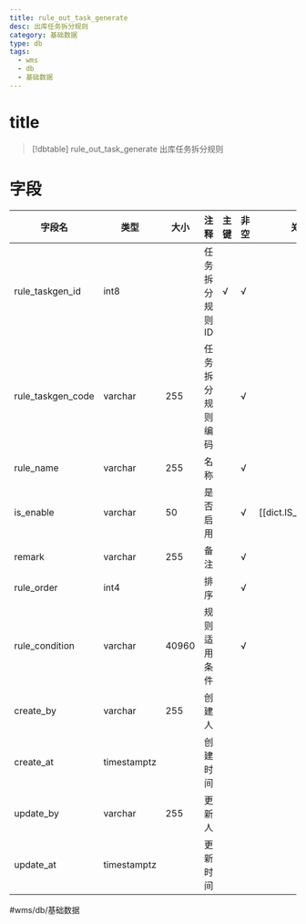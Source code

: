 ```yaml
---
title: rule_out_task_generate
desc: 出库任务拆分规则
category: 基础数据
type: db
tags:
  - wms
  - db
  - 基础数据
---
```


# title
>[!dbtable] rule_out_task_generate
> 出库任务拆分规则

# 字段
| 字段名 | 类型 | 大小 | 注释 | 主键 | 非空 | 关联 |
| --- | --- | --- | --- | --- | --- | --- |
| rule_taskgen_id | int8 |  | 任务拆分规则ID | √ | √ |  |
| rule_taskgen_code | varchar | 255 | 任务拆分规则编码 |  | √ |  |
| rule_name | varchar | 255 | 名称 |  | √ |  |
| is_enable | varchar | 50 | 是否启用 |  | √ | [[dict.IS_ENABLE]] |
| remark | varchar | 255 | 备注 |  | √ |  |
| rule_order | int4 |  | 排序 |  | √ |  |
| rule_condition | varchar | 40960 | 规则适用条件 |  | √ |  |
| create_by | varchar | 255 | 创建人 |  |  |  |
| create_at | timestamptz |  | 创建时间 |  |  |  |
| update_by | varchar | 255 | 更新人 |  |  |  |
| update_at | timestamptz |  | 更新时间 |  |  |  |
#wms/db/基础数据
